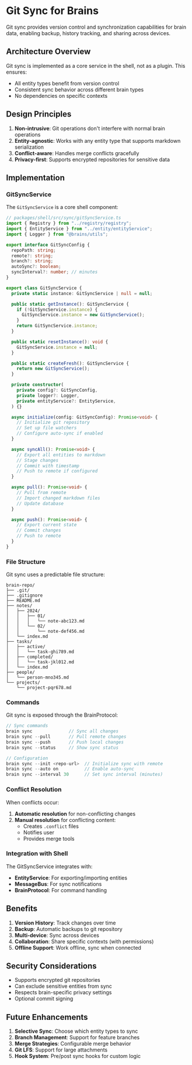 # Git Sync for Brains

Git sync provides version control and synchronization capabilities for brain data, enabling backup, history tracking, and sharing across devices.

## Architecture Overview

Git sync is implemented as a core service in the shell, not as a plugin. This ensures:

- All entity types benefit from version control
- Consistent sync behavior across different brain types
- No dependencies on specific contexts

## Design Principles

1. **Non-intrusive**: Git operations don't interfere with normal brain operations
2. **Entity-agnostic**: Works with any entity type that supports markdown serialization
3. **Conflict-aware**: Handles merge conflicts gracefully
4. **Privacy-first**: Supports encrypted repositories for sensitive data

## Implementation

### GitSyncService

The `GitSyncService` is a core shell component:

```typescript
// packages/shell/src/sync/gitSyncService.ts
import { Registry } from "../registry/registry";
import { EntityService } from "../entity/entityService";
import { Logger } from "@brains/utils";

export interface GitSyncConfig {
  repoPath: string;
  remote?: string;
  branch?: string;
  autoSync?: boolean;
  syncInterval?: number; // minutes
}

export class GitSyncService {
  private static instance: GitSyncService | null = null;

  public static getInstance(): GitSyncService {
    if (!GitSyncService.instance) {
      GitSyncService.instance = new GitSyncService();
    }
    return GitSyncService.instance;
  }

  public static resetInstance(): void {
    GitSyncService.instance = null;
  }

  public static createFresh(): GitSyncService {
    return new GitSyncService();
  }

  private constructor(
    private config?: GitSyncConfig,
    private logger?: Logger,
    private entityService?: EntityService,
  ) {}

  async initialize(config: GitSyncConfig): Promise<void> {
    // Initialize git repository
    // Set up file watchers
    // Configure auto-sync if enabled
  }

  async syncAll(): Promise<void> {
    // Export all entities to markdown
    // Stage changes
    // Commit with timestamp
    // Push to remote if configured
  }

  async pull(): Promise<void> {
    // Pull from remote
    // Import changed markdown files
    // Update database
  }

  async push(): Promise<void> {
    // Export current state
    // Commit changes
    // Push to remote
  }
}
```

### File Structure

Git sync uses a predictable file structure:

```
brain-repo/
├── .git/
├── .gitignore
├── README.md
├── notes/
│   ├── 2024/
│   │   ├── 01/
│   │   │   └── note-abc123.md
│   │   └── 02/
│   │       └── note-def456.md
│   └── index.md
├── tasks/
│   ├── active/
│   │   └── task-ghi789.md
│   ├── completed/
│   │   └── task-jkl012.md
│   └── index.md
├── people/
│   └── person-mno345.md
└── projects/
    └── project-pqr678.md
```

### Commands

Git sync is exposed through the BrainProtocol:

```typescript
// Sync commands
brain sync              // Sync all changes
brain sync --pull       // Pull remote changes
brain sync --push       // Push local changes
brain sync --status     // Show sync status

// Configuration
brain sync --init <repo-url>  // Initialize sync with remote
brain sync --auto on          // Enable auto-sync
brain sync --interval 30      // Set sync interval (minutes)
```

### Conflict Resolution

When conflicts occur:

1. **Automatic resolution** for non-conflicting changes
2. **Manual resolution** for conflicting content:
   - Creates `.conflict` files
   - Notifies user
   - Provides merge tools

### Integration with Shell

The GitSyncService integrates with:

- **EntityService**: For exporting/importing entities
- **MessageBus**: For sync notifications
- **BrainProtocol**: For command handling

## Benefits

1. **Version History**: Track changes over time
2. **Backup**: Automatic backups to git repository
3. **Multi-device**: Sync across devices
4. **Collaboration**: Share specific contexts (with permissions)
5. **Offline Support**: Work offline, sync when connected

## Security Considerations

- Supports encrypted git repositories
- Can exclude sensitive entities from sync
- Respects brain-specific privacy settings
- Optional commit signing

## Future Enhancements

1. **Selective Sync**: Choose which entity types to sync
2. **Branch Management**: Support for feature branches
3. **Merge Strategies**: Configurable merge behavior
4. **Git LFS**: Support for large attachments
5. **Hook System**: Pre/post sync hooks for custom logic
